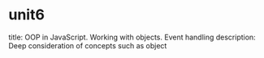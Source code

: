 # unit6
title: OOP in JavaScript. Working with objects. Event handling
description: Deep consideration of concepts such as object
